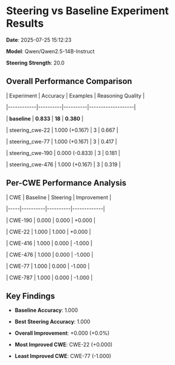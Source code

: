 # Steering vs Baseline Experiment Results

**Date**: 2025-07-25 15:12:23

**Model**: Qwen/Qwen2.5-14B-Instruct

**Steering Strength**: 20.0


## Overall Performance Comparison

| Experiment | Accuracy | Examples | Reasoning Quality |

|------------|----------|----------|-------------------|

| **baseline** | **0.833** | **18** | **0.380** |

| steering_cwe-22 | 1.000 (+0.167) | 3 | 0.667 |

| steering_cwe-77 | 1.000 (+0.167) | 3 | 0.417 |

| steering_cwe-190 | 0.000 (-0.833) | 3 | 0.181 |

| steering_cwe-476 | 1.000 (+0.167) | 3 | 0.319 |


## Per-CWE Performance Analysis

| CWE | Baseline | Steering | Improvement |

|-----|----------|----------|-------------|

| CWE-190 | 0.000 | 0.000 | +0.000 |

| CWE-22 | 1.000 | 1.000 | +0.000 |

| CWE-416 | 1.000 | 0.000 | -1.000 |

| CWE-476 | 1.000 | 0.000 | -1.000 |

| CWE-77 | 1.000 | 0.000 | -1.000 |

| CWE-787 | 1.000 | 0.000 | -1.000 |


## Key Findings

- **Baseline Accuracy**: 1.000

- **Best Steering Accuracy**: 1.000

- **Overall Improvement**: +0.000 (+0.0%)

- **Most Improved CWE**: CWE-22 (+0.000)

- **Least Improved CWE**: CWE-77 (-1.000)
